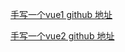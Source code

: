 [手写一个vue1 github 地址](https://github.com/candy252324/MVue1.git)


[手写一个vue2 github 地址](https://github.com/candy252324/MVue2.git)